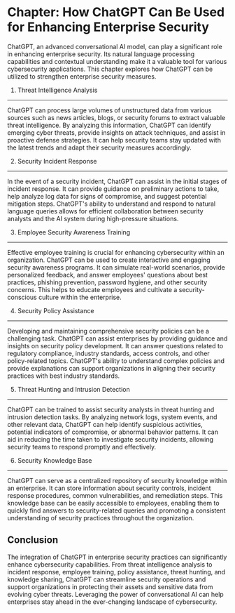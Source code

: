 Chapter: How ChatGPT Can Be Used for Enhancing Enterprise Security
==================================================================

ChatGPT, an advanced conversational AI model, can play a significant role in enhancing enterprise security. Its natural language processing capabilities and contextual understanding make it a valuable tool for various cybersecurity applications. This chapter explores how ChatGPT can be utilized to strengthen enterprise security measures.

1. Threat Intelligence Analysis
-------------------------------

ChatGPT can process large volumes of unstructured data from various sources such as news articles, blogs, or security forums to extract valuable threat intelligence. By analyzing this information, ChatGPT can identify emerging cyber threats, provide insights on attack techniques, and assist in proactive defense strategies. It can help security teams stay updated with the latest trends and adapt their security measures accordingly.

2. Security Incident Response
-----------------------------

In the event of a security incident, ChatGPT can assist in the initial stages of incident response. It can provide guidance on preliminary actions to take, help analyze log data for signs of compromise, and suggest potential mitigation steps. ChatGPT's ability to understand and respond to natural language queries allows for efficient collaboration between security analysts and the AI system during high-pressure situations.

3. Employee Security Awareness Training
---------------------------------------

Effective employee training is crucial for enhancing cybersecurity within an organization. ChatGPT can be used to create interactive and engaging security awareness programs. It can simulate real-world scenarios, provide personalized feedback, and answer employees' questions about best practices, phishing prevention, password hygiene, and other security concerns. This helps to educate employees and cultivate a security-conscious culture within the enterprise.

4. Security Policy Assistance
-----------------------------

Developing and maintaining comprehensive security policies can be a challenging task. ChatGPT can assist enterprises by providing guidance and insights on security policy development. It can answer questions related to regulatory compliance, industry standards, access controls, and other policy-related topics. ChatGPT's ability to understand complex policies and provide explanations can support organizations in aligning their security practices with best industry standards.

5. Threat Hunting and Intrusion Detection
-----------------------------------------

ChatGPT can be trained to assist security analysts in threat hunting and intrusion detection tasks. By analyzing network logs, system events, and other relevant data, ChatGPT can help identify suspicious activities, potential indicators of compromise, or abnormal behavior patterns. It can aid in reducing the time taken to investigate security incidents, allowing security teams to respond promptly and effectively.

6. Security Knowledge Base
--------------------------

ChatGPT can serve as a centralized repository of security knowledge within an enterprise. It can store information about security controls, incident response procedures, common vulnerabilities, and remediation steps. This knowledge base can be easily accessible to employees, enabling them to quickly find answers to security-related queries and promoting a consistent understanding of security practices throughout the organization.

Conclusion
----------

The integration of ChatGPT in enterprise security practices can significantly enhance cybersecurity capabilities. From threat intelligence analysis to incident response, employee training, policy assistance, threat hunting, and knowledge sharing, ChatGPT can streamline security operations and support organizations in protecting their assets and sensitive data from evolving cyber threats. Leveraging the power of conversational AI can help enterprises stay ahead in the ever-changing landscape of cybersecurity.
